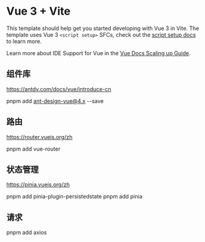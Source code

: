 # Vue 3 + Vite

This template should help get you started developing with Vue 3 in Vite. The template uses Vue 3 `<script setup>` SFCs, check out the [script setup docs](https://v3.vuejs.org/api/sfc-script-setup.html#sfc-script-setup) to learn more.

Learn more about IDE Support for Vue in the [Vue Docs Scaling up Guide](https://vuejs.org/guide/scaling-up/tooling.html#ide-support).

## 组件库

https://antdv.com/docs/vue/introduce-cn

pnpm add ant-design-vue@4.x --save

## 路由

https://router.vuejs.org/zh

pnpm add vue-router

## 状态管理

https://pinia.vuejs.org/zh

pnpm add pinia-plugin-persistedstate
pnpm add pinia

## 请求

pnpm add axios
